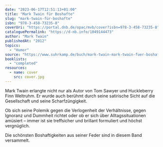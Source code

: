 ```yaml
---
date: "2023-06-17T12:51:13+01:00"
title: "Mark Twain für Boshafte"
slug: "mark-twain-für-boshafte"
isbn: "978-3-458-73235-8"
coverUri: "https://portal.dnb.de/opac/mvb/cover?isbn=978-3-458-73235-8"
cataloguePermalink: "https://d-nb.info/1049144473"
author: "Mark Twain"
publishedAt: "2012"
topics:
  - "Humor"
source: "https://www.suhrkamp.de/buch/mark-twain-mark-twain-fuer-boshafte-t-9783458351733"
booklists:
  - "completed"
resources:
  - name: cover
    src: cover.jpg
---
```

Mark Twain erlangte nicht nur als Autor von Tom Sawyer und Huckleberry Finn 
Weltruhm. Er wurde auch berühmt durch seine satirische Sicht auf die 
Gesellschaft und seine Scharfzüngigkeit.

Ob sich seine Polemik gegen die Verlogenheit der Verhältnisse, gegen Ignoranz 
und Dummheit richtet oder ob er sich über Alltagssituationen amüsiert – immer 
ist sie treffsicher und brillant formuliert und höchst vergnüglich.

Die schönsten Boshaftigkeiten aus seiner Feder sind in diesem Band versammelt. 
